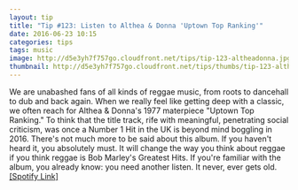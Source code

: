```yaml
---
layout: tip
title: "Tip #123: Listen to Althea & Donna 'Uptown Top Ranking'"
date: 2016-06-23 10:15
categories: tips
tags: music
image: http://d5e3yh7f757go.cloudfront.net/tips/tip-123-altheadonna.jpg
thumbnail: http://d5e3yh7f757go.cloudfront.net/tips/thumbs/tip-123-altheadonna.jpg
---
```

We are unabashed fans of all kinds of reggae music, from roots to dancehall to dub and back again. When we really feel like getting deep with a classic, we often reach for Althea & Donna's 1977 materpiece "Uptown Top Ranking." To think that the title track, rife with meaningful, penetrating social criticism, was once a Number 1 Hit in the UK is beyond mind boggling in 2016. There's not much more to be said about this album. If you haven't heard it, you absolutely  must. It will change the way you think about reggae if you think reggae is Bob Marley's Greatest Hits. If you're familiar with the album, you already know: you need another listen. It never, ever gets old. <a href="https://open.spotify.com/album/1FWimRgPFwDVyVlHe9EEnP">[Spotify Link]

